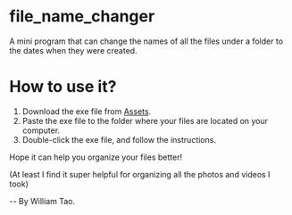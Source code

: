 # file_name_changer
A mini program that can change the names of all the files under a folder to the dates when they were created.

# How to use it?
1. Download the exe file from [Assets](https://github.com/williamtao345/file_name_changer/releases/).
2. Paste the exe file to the folder where your files are located on your computer.
3. Double-click the exe file, and follow the instructions.

Hope it can help you organize your files better! 

(At least I find it super helpful for organizing all the photos and videos I took)

-- By William Tao. 
